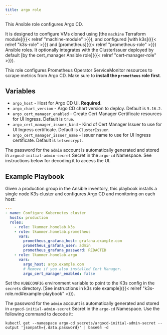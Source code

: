 ```yaml
---
title: argo role
---
```


This Ansible role configures Argo CD.

It is designed to configure VMs cloned using [the `machine` Terraform module]({{< relref "machine-module" >}}), and configured [with k3s]({{< relref "k3s-role" >}}) and [prometheus]({{< relref "prometheus-role" >}}) Ansible roles.
It optionally integrates with the ClusterIssuer deployed by default [by the cert_manager Ansible role]({{< relref "cert-manager-role" >}}).

This role configures Prometheus Operator ServiceMonitor resources to scrape metrics from Argo CD.
Make sure to **install the `prometheus` role first**.

## Variables

* `argo_host` - Host for Argo CD UI. **Required**.
* `argo_chart_version` - Argo CD chart version to deploy. Default is `5.16.2`.
* `argo_cert_manager_enabled` - Create Cert Manager Certificate resources for UI Ingress. Default is `true`.
* `argo_cert_manager_issuer_kind` - Kind of Cert Manager Issuer to use for UI Ingress certificate. Default is `ClusterIssuer`.
* `argo_cert_manager_issuer_name` - Issuer name to use for UI Ingress certificate. Default is `letsencrypt`.

The password for the `admin` account is automatically generated and stored in `argocd-initial-admin-secret` Secret in the `argo-cd` Namespace.
See instructions below for decoding it to access the UI.

## Example Playbook

Given a production group in the Ansible inventory, this playbook installs a single node K3s cluster and configures Argo CD and monitoring on each host:

```yaml
---
- name: Configure Kubernetes cluster
  hosts: production
  roles:
    - role: lkummer.homelab.k3s
    - role: lkummer.homelab.prometheus
      vars:
        prometheus_grafana_host: grafana.example.com
        prometheus_grafana_user: admin
        prometheus_grafana_password: REDACTED
    - role: lkummer.homelab.argo
      vars:
        argo_host: argo.example.com
        # Remove if you also installed Cert Manager.
        argo_cert_manager_enabled: false
```

Set the `KUBECONFIG` environment variable to point to the K3s config in the `secrets` directory.
[See instructions in k3s role example]({{< relref "k3s-role.md#example-playbook" >}}).

The password for the `admin` account is automatically generated and stored in `argocd-initial-admin-secret` Secret in the `argo-cd` Namespace.
Use the following command to decode it:

```
kubectl get --namespace argo-cd secrets/argocd-initial-admin-secret --output 'jsonpath={.data.password}' | base64 -d
```
